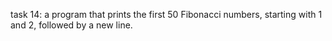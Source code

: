 task 14: a program that prints the first 50 Fibonacci numbers, starting with 1 and 2, followed by a new line.
